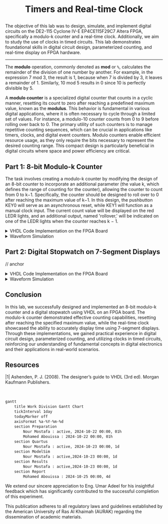 # <p align="center">Timers and Real-time Clock</p>

The objective of this lab was to design, simulate, and implement digital circuits on the DE2-115 Cyclone IV-E EP4CE115F29C7 Altera FPGA, specifically a modulo-k counter and a real-time clock. Additionally, we aim to study the use of clocks in timed circuits. This lab demonstrates foundational skills in digital circuit design, parameterized counting, and real-time display on FPGA hardware. 

---

The __modulo__ operation, commonly denoted as __mod__ or `%`, calculates the remainder of the division of one number by another. For example, in the expression 7 mod 3, the result is 1, because when 7 is divided by 3, it leaves a remainder of 1. Similarly, 10 mod 5 results in 0 since 10 is perfectly divisible by 5. 

A __modulo counter__ is a specialized digital counter that counts in a cyclic manner, resetting its count to zero after reaching a predefined maximum value, known as the __modulus__. This behavior is fundamental in various digital applications, where it is often necessary to cycle through a limited set of values. For instance, a modulo-10 counter counts from 0 to 9 before rolling over back to 0. The primary utility of such counters is to manage repetitive counting sequences, which can be crucial in applications like timers, clocks, and digital event counters. Modulo counters enable efficient resource usage, as they only require the bits necessary to represent the desired counting range. This compact design is particularly beneficial in digital circuits where space and power efficiency are critical. 


## Part 1: 8-bit Modulo-k Counter

The task involves creating a modulo-k counter by modifying the design of an 8-bit counter to incorporate an additional parameter (the value k, which defines the range of counting for the counter), allowing the counter to count from 0 to k−1. Specifically, the counter should be designed to roll over to 0 after reaching the maximum value of k−1. In this design, the pushbutton KEY0 will serve as an asynchronous reset, while KEY1 will function as a manual clock input. The current count value will be displayed on the red LEDR lights, and an additional output, named 'rollover,' will be indicated on one of the LEDR lights when the counter reaches k − 1. 

<details>
  <summary>VHDL Code Implementation on the FPGA Board</summary>
<br>

```VHDL
LIBRARY ieee;
USE ieee.std_logic_1164.all;

-- Define the entity for the main module, "part1," which serves as the top-level design.
ENTITY part1 IS
   PORT ( KEY  : IN  STD_LOGIC_VECTOR( 1 DOWNTO 0 ); -- KEY is a 2-bit input vector for clock and reset signals
          LEDR : OUT STD_LOGIC_VECTOR( 17 DOWNTO 0 ) ); -- LEDR is an 18-bit output vector to show the counter value and rollover signal
END ENTITY;

-- Begin architecture definition for "part1" with an RTL (Register Transfer Level) style.
ARCHITECTURE rtl OF part1 IS
   -- Declare a component named "modulo_counter" to be instantiated within "part1".
   -- This component will have parameters for bit width (n) and the modulo value (k).
   COMPONENT modulo_counter IS
      GENERIC ( n : NATURAL := 4; k : INTEGER := 15 );
      -- Define the ports for "modulo_counter": 
      -- clock and reset_n are inputs, Q outputs the counter value, 
      -- and rollover is set high when the counter reaches its maximum value (k-1).
      PORT ( clock    : IN  STD_LOGIC;
             reset_n  : IN  STD_LOGIC;
             Q        : OUT STD_LOGIC_VECTOR(n-1 DOWNTO 0);
             rollover : OUT STD_LOGIC );
   END COMPONENT;
BEGIN
   -- Instantiate "modulo_counter" component as "my_counter".
   my_counter: modulo_counter
      -- Map the GENERIC parameters: set n to 8 (8-bit counter) and k to 20 (count from 0 to 19).
      GENERIC MAP ( n => 8, k => 20 )
      -- Map the ports of the component to the top-level entity ports.
      -- Connect KEY(1) to the clock input and KEY(0) to reset_n.
      -- Connect the 8-bit counter output Q to LEDR bits [7:0].
      -- The rollover signal connects to LEDR(17) to indicate the counter has reset.
      PORT MAP ( clock => KEY(1), 
		           reset_n => KEY(0), 
					  Q => LEDR(7 DOWNTO 0), 
                 rollover => LEDR(17) );
   LEDR (16 DOWNTO 8) <= "000000000"; -- Set the unused bits of LEDR (16 to 8) to '0' to prevent any floating values.
END rtl;

-- Import the IEEE library again for the "modulo_counter" component.
LIBRARY ieee;
USE ieee.std_logic_1164.all;
-- Use the std_logic_unsigned package to enable unsigned arithmetic operations on STD_LOGIC_VECTOR.
USE ieee.std_logic_unsigned.all;

-- Define the entity "modulo_counter," which performs counting with parameterized width and modulus.
ENTITY modulo_counter is
   -- Declare generic parameters for flexibility:
   -- "n" represents the bit width of the counter, defaulted to 4 bits.
   -- "k" is the maximum count value, defaulted to 15.
   GENERIC (n : NATURAL := 4; k : INTEGER := 15);
   -- Define ports for the counter:
   -- "clock" for counting, "reset_n" as an asynchronous active-low reset,
   -- "Q" outputs the current counter value, and "rollover" signals the reset condition.
   PORT ( clock    : IN  STD_LOGIC;
          reset_n  : IN  STD_LOGIC;
          Q        : OUT STD_LOGIC_VECTOR(n-1 DOWNTO 0);
          rollover : OUT STD_LOGIC );
END ENTITY;

-- Begin architecture "core" for "modulo_counter."
ARCHITECTURE core OF modulo_counter IS
   -- Declare "counter" as an internal signal to hold the current count value,
   -- with a bit width of "n" to match the counter size.
   SIGNAL counter : STD_LOGIC_VECTOR(n-1 DOWNTO 0);
BEGIN
   -- Define a process that triggers on changes to "clock" or "reset_n."
   PROCESS(clock, reset_n)
   BEGIN
      -- Check if "reset_n" is active low ('0'), indicating a reset is requested.
      IF (reset_n = '0') THEN
         -- If reset, set "counter" to all zeros to start counting from 0.
         counter <= (OTHERS => '0');
      -- Otherwise, check for a rising edge on "clock" to perform counting.
      ELSIF ((clock'event) AND (clock = '1')) THEN
         -- If the counter has reached "k-1," reset it to zero to implement modulo-k counting.
         IF (counter = k-1) THEN
            counter <= (OTHERS => '0');
         -- Otherwise, increment the counter by 1.
         ELSE
            counter <= counter + 1;
         END IF;
      END IF;
   END PROCESS;
   
   -- Output the current value of "counter" to "Q."
   Q <= counter;   
   -- Set "rollover" to '1' when "counter" equals "k-1" (indicating rollover).
   -- Set "rollover" to '0' for all other values.
   rollover <= '1' WHEN (counter = k-1) ELSE '0';
END core;
```

<p align="center">
  <img src="Photos/part1.gif" style="width: 1000px" title="Testing all counting cases." />
</p>

// anchor

</details>


<details>
  <summary>Waveform Simulation</summary>
	
<br>

<p align="center">
  <img src="Photos/part1wave.png" title="Testing all counting cases." />
</p>

// anchor
<br>
	
</details>





## Part 2: Digital Stopwatch on 7-Segment Displays

// anchor

<details>
<summary>VHDL Code Implementation on the FPGA Board</summary>
<br>

``` VHDL
LIBRARY ieee;
USE ieee.std_logic_1164.all;

ENTITY part3 is
   PORT ( CLOCK_50 : IN STD_LOGIC;
          SW       : IN STD_LOGIC_VECTOR(7 DOWNTO 0);
          KEY      : IN STD_LOGIC_VECTOR(1 DOWNTO 0);
          HEX5, HEX4, HEX3, HEX2, HEX1, HEX0 : OUT STD_LOGIC_VECTOR(0 to 6) );
END ENTITY;

ARCHITECTURE Behavior OF part3 IS
   COMPONENT modulo_counter_er IS
      GENERIC ( n : NATURAL  := 4; k : INTEGER := 15 );
		-- n is a generic parameter of type NATURAL, which is a non-negative integer. It specifies the bit-width of the counter.
		--  For instance, if n = 4, the counter has a 4-bit output, allowing it to count from 0 to 15 in binary.
		
		-- k is a generic parameter of type INTEGER. It defines the maximum count value or limit of the counter before it rolls over to zero.
		-- By setting k, the counter can be customized to roll over at different counts.
		-- For example, if k = 10, the counter will reset once it reaches 9,
      PORT ( clock, reset_n  : IN  STD_LOGIC;
             enable          : IN  STD_LOGIC;
             Q               : OUT STD_LOGIC_VECTOR(n-1 DOWNTO 0);
             rollover        : OUT STD_LOGIC );
   END COMPONENT;

   COMPONENT modulo_counter_sler IS
      GENERIC ( n : NATURAL     := 4; k : INTEGER := 15 );
      PORT ( clock, reset, load : IN  STD_LOGIC;
             enable             : IN  STD_LOGIC;
             data               : IN  STD_LOGIC_VECTOR(n-1 DOWNTO 0);
             Q                  : OUT STD_LOGIC_VECTOR(n-1 DOWNTO 0);
             rollover           : OUT STD_LOGIC );
      END COMPONENT;
   
   COMPONENT bcd7seg IS       
      PORT ( bcd      : IN  STD_LOGIC_VECTOR(3 DOWNTO 0);
             display  : OUT STD_LOGIC_VECTOR(0 TO 6) );
      END COMPONENT;

   SIGNAL one_Hundredth : STD_LOGIC;
   SIGNAL H1, H0 : STD_LOGIC_VECTOR(3 DOWNTO 0);  -- HH
   SIGNAL S1, S0 : STD_LOGIC_VECTOR(3 DOWNTO 0);  -- SS
   SIGNAL M1, M0 : STD_LOGIC_VECTOR(3 DOWNTO 0);  -- MM
   SIGNAL roll_H0, roll_H1, roll_S0, roll_S1, roll_M0, roll_M1 : STD_LOGIC;
   SIGNAL en_H0, en_H1, en_S0, en_S1, en_M0, en_M1 : STD_LOGIC;
	
BEGIN
					 
	slow_clock: modulo_counter_er
      GENERIC MAP ( n => 27, k => 500000) -- Set 'n' to 27 bits, defining a large enough range for high-frequency counting; 
                                          -- 'k' is set to 500,000, so the counter will reset after reaching this count.
      PORT MAP( clock => CLOCK_50,        -- Connects the system clock signal (CLOCK_50) to the clock input of the counter.
                reset_n => KEY(1),        -- Connects KEY(1) to the reset_n input for asynchronous reset, used to reset the counter.
                enable => KEY(0),         -- Connects KEY(0) to the enable input, which controls when the counter is active.
                rollover => one_Hundredth ); -- Outputs the rollover signal to 'one_Hundredth', toggling when the counter reaches k-1.


   en_H0 <= one_Hundredth; -- Enables the next counter stage (H0) once every hundredth of a second, based on the 'one_Hundredth' signal from slow_clock.
   U_H0: modulo_counter_er -- Instantiates a modulo-10 counter component named 'U_H0', used to count hundredths of a second.
      GENERIC MAP ( n => 4, k => 10 ) -- Sets 'n' to 4 bits, allowing it to count from 0 to 9 (mod-10), with 'k' set to 10, so it rolls over after reaching 9.
      PORT MAP (CLOCK_50,             -- Connects the main system clock (CLOCK_50) to the counter.
                KEY(1),               -- Connects KEY(1) to the reset_n input, allowing an asynchronous reset for the counter.
                en_H0,                -- Connects 'en_H0' as the enable signal, which allows counting to occur only when en_H0 is high.
                H0,                   -- Outputs the current count value to 'H0', representing the lower digit of hundredths of a second.
                roll_H0);             -- Outputs the rollover signal to 'roll_H0', which toggles high when the counter reaches its max value (k-1) and resets.



   en_H1 <= one_Hundredth AND roll_H0;
   U_H1: modulo_counter_er
      GENERIC MAP ( n => 4, k => 10 )
      PORT MAP (CLOCK_50, KEY(1), en_H1, H1, roll_H1);   

   en_S0 <= en_H1 AND roll_H1;
   U_S0: modulo_counter_er
      GENERIC MAP ( n => 4, k => 10 )
      PORT MAP (CLOCK_50, KEY(1), en_S0, S0, roll_S0);   

   en_S1 <= en_S0 AND roll_S0;
   U_S1: modulo_counter_er
      GENERIC MAP ( n => 4, k => 6 )
      PORT MAP (CLOCK_50, KEY(1), en_S1, S1, roll_S1);   

   en_M0 <= (en_S1 AND roll_S1) OR (NOT KEY(1));
   U_M0: modulo_counter_sler
      GENERIC MAP ( 4, 10 )
      PORT MAP (CLOCK_50, '0', NOT KEY(1), en_M0, SW(3 DOWNTO 0), M0, roll_M0);

   en_M1 <= (en_M0 AND roll_M0) OR (NOT KEY(1));
   U_M1: modulo_counter_sler
      GENERIC MAP ( 4, 6 )
      PORT MAP (CLOCK_50, '0', NOT KEY(1), en_M1, SW(7 DOWNTO 4), M1, roll_M1);
		
   -- drive the displays
   digit5: bcd7seg PORT MAP (M1, HEX5);
   digit4: bcd7seg PORT MAP (M0, HEX4);
   digit3: bcd7seg PORT MAP (S1, HEX3);
   digit2: bcd7seg PORT MAP (S0, HEX2);
   digit1: bcd7seg PORT MAP (H1, HEX1);
   digit0: bcd7seg PORT MAP (H0, HEX0);
      
END Behavior;

LIBRARY ieee;
USE ieee.std_logic_1164.all;
USE ieee.std_logic_arith.all;
USE ieee.std_logic_signed.all;

ENTITY modulo_counter_er IS
   GENERIC ( n : NATURAL := 4; k : INTEGER := 15 );
   PORT ( clock, reset_n : IN  STD_LOGIC;
          enable         : IN  STD_LOGIC;
          Q              : OUT STD_LOGIC_VECTOR(n-1 DOWNTO 0);
          rollover       : OUT STD_LOGIC );
END ENTITY;

ARCHITECTURE Behavior OF modulo_counter_er IS
   SIGNAL counter : STD_LOGIC_VECTOR(n-1 DOWNTO 0);
BEGIN
   PROCESS(clock, reset_n)
   BEGIN
      IF (reset_n = '0') THEN
         counter <= (OTHERS => '0');
      ELSIF ((clock'event) AND (clock = '1')) THEN
         IF (enable = '1') THEN
            IF (counter = CONV_STD_LOGIC_VECTOR(k-1, n)) THEN
               counter <= (OTHERS => '0');
            ELSE
               counter <= counter + 1;
            END IF;
         END IF;
      END IF;
   END PROCESS;
   Q <= counter;
   rollover <= '1' WHEN (counter = CONV_STD_LOGIC_VECTOR(k-1, n)) ELSE '0';   
END Behavior;


LIBRARY ieee;
USE ieee.std_logic_1164.all;
USE ieee.std_logic_arith.all;
USE ieee.std_logic_signed.all;

ENTITY modulo_counter_sler IS
   GENERIC ( n : NATURAL := 4; k : INTEGER := 15 );
   PORT ( clock, reset, load : IN  STD_LOGIC;
          enable             : IN  STD_LOGIC;
          data               : IN  STD_LOGIC_VECTOR(n-1 DOWNTO 0);
          Q                  : OUT STD_LOGIC_VECTOR(n-1 DOWNTO 0);
          rollover           : OUT STD_LOGIC );
END ENTITY;

ARCHITECTURE Behavior OF modulo_counter_sler IS
   SIGNAL counter : STD_LOGIC_VECTOR(n-1 DOWNTO 0);
BEGIN
   PROCESS(clock, reset, load, enable)
   BEGIN
      IF ((clock'event) AND (clock = '1')) THEN
         IF (enable = '1') THEN
            IF (reset = '1') THEN
               counter <= (OTHERS => '0');
            ELSIF (load = '1') THEN
               counter <= data;
            ELSIF (counter = CONV_STD_LOGIC_VECTOR(k-1, n)) THEN
               counter <= (OTHERS => '0');
            ELSE
               counter <= counter + 1;
            END IF;
         END IF;
      END IF;
   END PROCESS;
   Q <= counter;
   rollover <= '1' WHEN (counter = CONV_STD_LOGIC_VECTOR(k-1, n)) ELSE '0';   
END Behavior;


LIBRARY ieee;
USE ieee.std_logic_1164.all;

ENTITY bcd7seg IS
   PORT ( bcd     : IN  STD_LOGIC_VECTOR(3 DOWNTO 0);
          display : OUT STD_LOGIC_VECTOR(0 TO 6) );
END ENTITY;

ARCHITECTURE Behavior OF bcd7seg IS
   --       0  
   --      ---  
   --     |   |
   --    5|   |1
   --     | 6 |
   --      ---  
   --     |   |
   --    4|   |2
   --     |   |
   --      ---  
   --       3  
    
BEGIN
   display <= "0000001" WHEN (bcd = "0000") ELSE
              "1001111" WHEN (bcd = "0001") ELSE
              "0010010" WHEN (bcd = "0010") ELSE
              "0000110" WHEN (bcd = "0011") ELSE
              "1001100" WHEN (bcd = "0100") ELSE
              "0100100" WHEN (bcd = "0101") ELSE
              "1100000" WHEN (bcd = "0110") ELSE
              "0001111" WHEN (bcd = "0111") ELSE
              "0000000" WHEN (bcd = "1000") ELSE
              "0001100" WHEN (bcd = "1001") ELSE
              "1111111";
END Behavior;         
```

<p align="center">
  <img src="Photos/part21.gif" style="width: 333px; height: 250px; object-fit: cover;" title="Allowing the timer to run freely up to 1 minute with manual timer pausing" />
  <img src="Photos/part22.gif" style="width: 333px; height: 250px; margin: 0 10px; object-fit: cover;" title="Setting a starting minute for the timer on HEX4 using SW[3 DOWNTO 0]" />
  <img src="Photos/part23.gif" style="width: 333px; height: 250px; object-fit: cover;" title="Setting a starting minute for the timer on both HEX5 and HEX4 using SW[7 DOWNTO 4] and SW[3 DOWNTO 0] respectively" />
</p>



// anchor
</details>

<details>
  <summary>Waveform Simulation</summary>
	<br>

<p align="center">
  <img src="Photos/part2wave.png" title="Testing different cases of button settings" />
</p>

// anchor

<br>


</details>

## Conclusion

In this lab, we successfully designed and implemented an 8-bit modulo-k counter and a digital stopwatch using VHDL on an FPGA board. The modulo-k counter demonstrated effective counting capabilities, resetting after reaching the specified maximum value, while the real-time clock showcased the ability to accurately display time using 7-segment displays. Through these implementations, we gained practical experience in digital circuit design, parameterized counting, and utilizing clocks in timed circuits, reinforcing our understanding of fundamental concepts in digital electronics and their applications in real-world scenarios. 

## Resources

|1| Ashenden, P. J. (2008). The designer’s guide to VHDL (3rd ed). Morgan Kaufmann Publishers.  

<br>

```mermaid
gantt
    title Work Division Gantt Chart
    tickInterval 1day
    todayMarker off
    axisFormat %a-%Y-%m-%d
    section Preparation         
        Nour Mostafa : active, 2024-10-22 00:00, 01h
        Mohamed Abouissa : 2024-10-22 00:00, 01h
    section Quartus         
        Nour Mostafa : active, 2024-10-23 00:00, 1d
    section ModelSim       
        Nour Mostafa : active,2024-10-23 00:00, 1d
    section Results       
        Nour Mostafa : active,2024-10-23 00:00, 1d
    section Report
        Mohamed Abouissa : 2024-10-25 00:00, 4d
```

We extend our sincere appreciation to Eng. Umar Adeel for his insightful feedback which has significantly contributed to the successful completion of this experiment.

This publication adheres to all regulatory laws and guidelines established by the American University of Ras Al Khaimah (AURAK) regarding the dissemination of academic materials.



